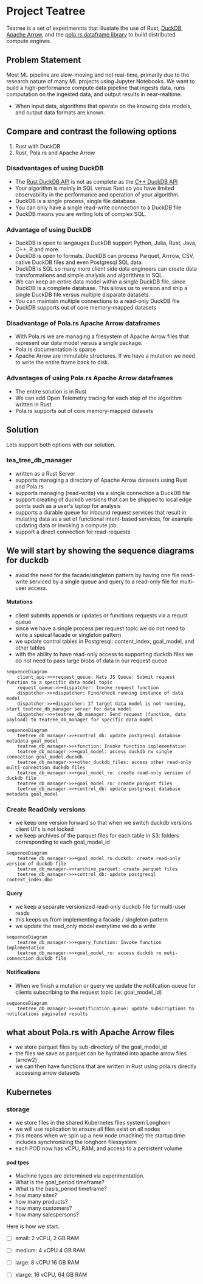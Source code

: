# Project Teatree

Teatree is a set of experimennts that illustate the use of Rust, [DuckDB](https://duckdb.org/), [Apache Arrow](https://arrow.apache.org/), and the [pola.rs dataframe library](https://www.pola.rs/) to build distributed compute engines. 

## Problem Statement 
Most ML pipeline are slow-moving and not real-time, primarily due to the research nature of many ML projects using Jupyter Notebooks. 
We want to build a high-performance compute data pipeline that ingests data, runs computation on the ingested data, and output results in near-realtime. 
- When input data, algorithms that operate on the knowing data models, and output data formats are known.


## Compare and contrast the following options

1. Rust with DuckDB
2. Rust, Pola.rs and Apache Arrow 

### Disadvantages of using DuckDB
- The [Rust DuckDB API](https://duckdb.org/docs/api/rust.html) is not as complete as the [C++ DuckDB API](https://duckdb.org/docs/api/cpp.html)
- Your algorithm is mainly in SQL versus Rust so you have limited observability in the performance and operation of your algorithm. 
- DuckDB is a single process, single file database. 
- You can only have a single read-write connection to a DuckDB file 
- DuckDB means you are writing lots of complex SQL. 

### Advantage of using DuckDB
- DuckDB is open to langauges  DuckDB support Python, Julia, Rust, Java, C++, R and more.
- DuckDB is open to formats. DuckDB can process Parquet, Arrrow, CSV, native DuckDB files and even Postgresql SQL data. 
- DuckDB is SQL so many more client side data engineers can create data transformations and simple analysis and algorithms in SQL. 
- We can keep an entire data model within a single DuckDB file, since DuckDB is a complete database. This allows us to version and ship a single DuckDB file versus multiple disparate datasets.
- You can maintain multiple connections to a read-only DuckDB file 
- DuckDB supports out of core memory-mapped datasets 


### Disadvantage of Pola.rs Apache Arrow dataframes
- With Pola.rs we are managing a filesystem of Apache Arrow files that represent our data model versus a single package. 
- Pola.rs documentation is sparse 
- Apache Arrow are immutable structures. If we have a mutation we need to write the entire frame back to disk. 

### Advantages of using Pola.rs Apache Arrow dataframes
- The entire solution is in Rust 
- We can add Open Telemetry tracing for each step of the algorithm written in Rust
- Pola.rs supports out of core memory-mapped datasets 


## Solution 
Lets support both options with our solution. 

### tea_tree_db_manager
- written as a Rust Server
- supports managing a directory of Apache Arrow datasets using Rust and Pola.rs
- supports managing (read-write) via a single connection a DuckDB file 
- support creating of duckdb versions that can be shipped to local edge points such as a user's laptop for analysis 
- supports a durable queue for inbound request services that result in mutating data as a set of functional intent-based services, for example updating data or invoking a compute job. 
- support a direct connection for read-requests

## We will start by showing the sequence diagrams for duckdb
- avoid the need for the facade/singleton pattern by having one file read-write serviced by a single queue and query to a read-only file for multi-user access. 

#### Mutations 
- client submits appends or updates or functions requests via a requst queue
- since we have a single process per request topic we do not need to write a speical facade or singleton pattern
- we update control tables in Postgresql: content_index, goal_model, and other tables 
- with the ability to have read-only access to supporting duckdb files we do not need to pass large blobs of data in our request queue

```mermaid
sequenceDiagram
    client_api->>+request_queue: Nats JS Queue: Submit request function to a specific data model topic
    request_queue->>+dispatcher: Invoke request function 
    dispatcher->>+dispatcher: Find/check running instance of data model 
    dispatcher->>+dispatcher: If target data model is not running, start teatree_db_manager server for data model  
    dispatcher->>+teatree_db_manager: Send request (function, data payload) to teatree_db_manager for specific data model 
```
```mermaid
sequenceDiagram
    teetree_db_manager->>+control_db: update postgresql database metadata goal_model 
    teatree_db_manager->>+function: Invoke function implementation 
    teatree_db_manager->>+goal_model: access duckdb rw single connection goal_model.duckdb
    teatree_db_manager->>+other_duckdb_files: access other read-only multi-connection duckdb files
    teatree_db_manager->>+goal_model_ro: create read-only version of duckdb file
    teatree_db_manager->>+goal_model_ro: create parquet files 
    teetree_db_manager->>+control_db: update postgresql database metadata goal_model 
```
### Create ReadOnly versions
- we keep one version forward so that when we switch duckdb versions client UI's is not locked 
- we keep archives of the parquet files for each table in S3: folders corresponding to each goal_model_id
```mermaid
sequenceDiagram
    teatree_db_manager->>+goal_model_ro.duckdb: create read-only version of duckdb file
    teatree_db_manager->>+archive_parquet: create parquet files 
    teetree_db_manager->>+control_db: update postgresql context_index.dbo 
```

#### Query 
- we keep a separate versionized read-only duckdb file for multi-user reads 
- this keeps us from implementing a facade / singleton pattern 
- we update the read_only model everytime we do a write 

```mermaid
sequenceDiagram 
    teatree_db_manager->>+query_function: Invoke function implementation 
    teatree_db_manager->>+goal_model_ro: access duckdb ro muti-connection duckdb file
```    

#### Notifications 
- When we finish a mutation or query we update the notifcation queue for clients subscribing to the request topic (ie: goal_model_id) 

```mermaid
sequenceDiagram     
    teetree_db_manager->>+notification_queue: update subscriptions to notifcations paginated results
```

## what about Pola.rs with Apache Arrow files 
- we store parquet files by sub-directory of the goal_model_id
- the files we save as parquet can be hydrated into apache arrow files (arrow2)
- we can then have functions that are written in Rust using pola.rs directly accessing arrow datasets  

## Kubernetes  

### storage 
- we store files in the shared Kubernetes files system Longhorn 
- we will use replication to ensure all files exist on all nodes 
- this means when we spin up a new node (machine) the startup time includes synchronizing the longhorn filessystem 
- each POD now has vCPU, RAM, and access to a persistent volume 

#### pod tpes 
- Machine types are determined via experimentation.  
- What is the goal_period timeframe?
- What is the basis_period timeframe? 
- how many sites?
- how many products?
- how many customers?
- how many salespersons?  

Here is how we start. 
- [ ] small: 2 vCPU, 2 GB RAM 
- [ ] medium: 4 vCPU 4 GB RAM 
- [ ] large: 8 vCPU  16 GB RAM 
- [ ] xlarge: 16 vCPU, 64 GB RAM 






